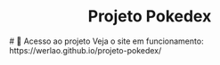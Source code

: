 <h1 align="center"> Projeto Pokedex </h1>
# 📁 Acesso ao projeto
Veja o site em funcionamento: https://werlao.github.io/projeto-pokedex/

